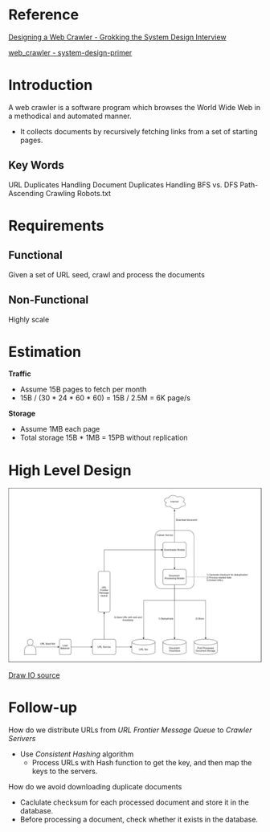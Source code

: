 # Reference
[Designing a Web Crawler - Grokking the System Design Interview](https://www.educative.io/courses/grokking-the-system-design-interview/NE5LpPrWrKv)

[web_crawler - system-design-primer](https://github.com/donnemartin/system-design-primer/tree/master/solutions/system_design/web_crawler)

# Introduction
A web crawler is a software program which browses the World Wide Web in a methodical and automated manner.
 - It collects documents by recursively fetching links from a set of starting pages.

## Key Words
URL Duplicates Handling
Document Duplicates Handling
BFS vs. DFS
Path-Ascending Crawling
Robots.txt

# Requirements
## **Functional**
Given a set of URL seed, crawl and process the documents

## **Non-Functional**
Highly scale


# Estimation
**Traffic**
* Assume 15B pages to fetch per month
* 15B / (30 * 24 * 60 * 60) = 15B / 2.5M = 6K page/s

 **Storage**
* Assume 1MB each page
* Total storage 15B * 1MB = 15PB without replication

# High Level Design
![crawler](https://raw.githubusercontent.com/lambda826/My-Notebook/master/08%20System%20Design/02%20System%20Design%20Demos/resource/crawler.png)

[Draw IO source](https://app.diagrams.net/#G1OHJKoBAQphtncRhJpp6ddwQFIVCf93BZ)


# Follow-up
How do we distribute URLs from *URL Frontier Message Queue* to *Crawler Serivers*
 - Use *Consistent Hashing* algorithm
	 - Process URLs with Hash function to get the key, and then map the keys to the servers.

How do we avoid downloading duplicate documents
 - Caclulate checksum for each processed document and store it in the database.
 - Before processing a document, check whether it exists in the database.


<!--stackedit_data:
eyJoaXN0b3J5IjpbMTc0MjA2ODA5LC0xNzg3MzE5MTMsLTE0Mz
Y5Njc0NDUsNzI0MTgzMTI4LDE3NTg2MDQ3Niw3MjI3NjE4NzAs
LTc1MTgyNjUyOSwtNDU1MTk3MjYzLDk3MzMxNDA0NV19
-->